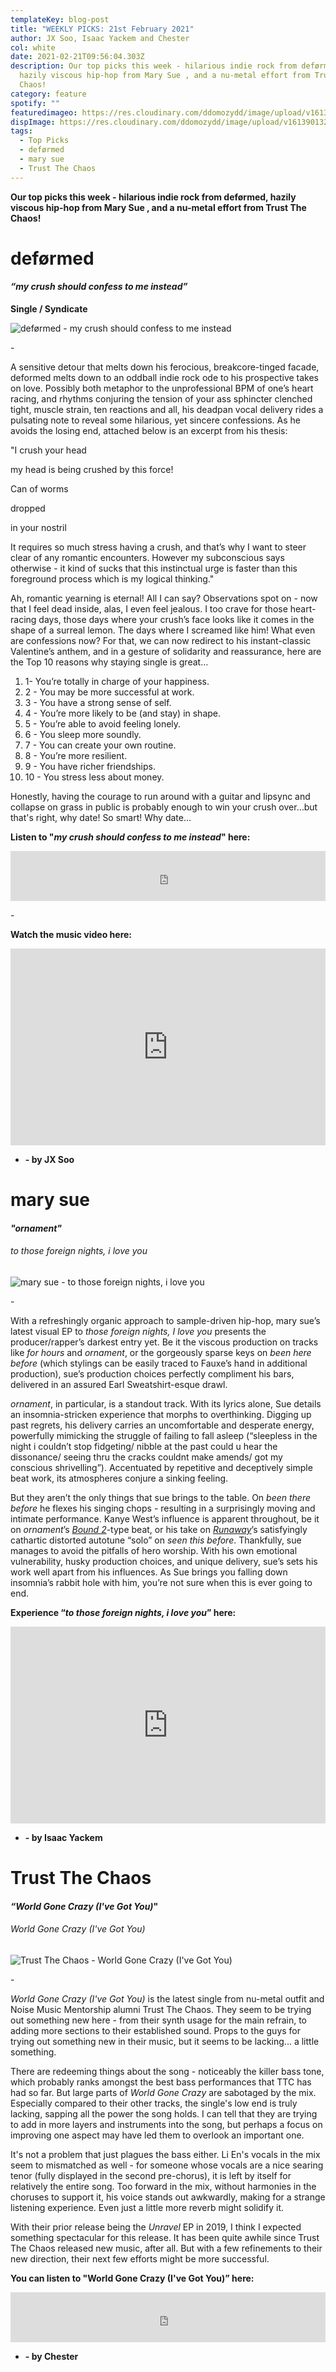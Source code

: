 ```yaml
---
templateKey: blog-post
title: "WEEKLY PICKS: 21st February 2021"
author: JX Soo, Isaac Yackem and Chester
col: white
date: 2021-02-21T09:56:04.303Z
description: Our top picks this week - hilarious indie rock from deførmed,
  hazily viscous hip-hop from Mary Sue , and a nu-metal effort from Trust The
  Chaos!
category: feature
spotify: ""
featuredimageo: https://res.cloudinary.com/ddomozydd/image/upload/v1613901324/weeklybanner_bjznqx.jpg
dispImage: https://res.cloudinary.com/ddomozydd/image/upload/v1613901324/weeklycard_zamjej.jpg
tags:
  - Top Picks
  - deførmed
  - mary sue
  - Trust The Chaos
---
```

**Our top picks this week - hilarious indie rock from deførmed, hazily viscous hip-hop from Mary Sue , and a nu-metal effort from Trust The Chaos!**

# deførmed

#### ***“my crush should confess to me instead”***

**Single / Syndicate**

![deførmed - my crush should confess to me instead](https://res.cloudinary.com/ddomozydd/image/upload/v1613900113/deformed_xb6ahu.jpg "deførmed - my crush should confess to me instead")

\-

A sensitive detour that melts down his ferocious, breakcore-tinged facade, deformed melts down to an oddball indie rock ode to his prospective takes on love. Possibly both metaphor to the unprofessional BPM of one’s heart racing, and rhythms conjuring the tension of your ass sphincter clenched tight, muscle strain, ten reactions and all, his deadpan vocal delivery rides a pulsating note to reveal some hilarious, yet sincere confessions. As he avoids the losing end, attached below is an excerpt from his thesis:

"I crush your head 

my head is being crushed by this force!

Can of worms 

dropped 

in your nostril

It requires so much stress having a crush, and that’s why I want to steer clear of any romantic encounters. However my subconscious says otherwise - it kind of sucks that this instinctual urge is faster than this foreground process which is my logical thinking."

Ah, romantic yearning is eternal! All I can say? Observations spot on - now that I feel dead inside, alas, I even feel jealous. I too crave for those heart-racing days, those days where your crush’s face looks like it comes in the shape of a surreal lemon. The days where I screamed like him! What even are confessions now? For that, we can now redirect to his instant-classic Valentine’s anthem, and in a gesture of solidarity and reassurance, here are the Top 10 reasons why staying single is great…

1. 1- You’re totally in charge of your happiness.
2. 2 - You may be more successful at work.
3. 3 - You have a strong sense of self.
4. 4 - You’re more likely to be (and stay) in shape.
5. 5 - You’re able to avoid feeling lonely.
6. 6 - You sleep more soundly.
7. 7 - You can create your own routine.
8. 8 - You’re more resilient.
9. 9 - You have richer friendships.
10. 10 - You stress less about money.

Honestly, having the courage to run around with a guitar and lipsync and collapse on grass in public is probably enough to win your crush over…but that's right, why date! So smart! Why date…

**Listen to "*my crush should confess to me instead*" here:**

<iframe src="https://open.spotify.com/embed/track/3PqnD1lNcdOv6SVKG2djT6" width="100%" height="80" frameborder="0" allowtransparency="true" allow="encrypted-media"></iframe>

\-

**Watch the music video here:**

<iframe width="100%" height="315" src="https://www.youtube.com/embed/D10X3loKDAU" frameborder="0" allow="accelerometer; autoplay; clipboard-write; encrypted-media; gyroscope; picture-in-picture" allowfullscreen></iframe>

* **\- by JX Soo**

# mary sue

#### ***"ornament"***

###### to those foreign nights, i love you

![mary sue - to those foreign nights, i love you](https://res.cloudinary.com/ddomozydd/image/upload/v1613900624/marysue_ans79k.jpg "mary sue - to those foreign nights, i love you")

\-

With a refreshingly organic approach to sample-driven hip-hop, mary sue’s latest visual EP to *those foreign nights, I love you* presents the producer/rapper’s darkest entry yet. Be it the viscous production on tracks like *for hours* and *ornament*, or the gorgeously sparse keys on *been here before* (which stylings can be easily traced to Fauxe’s hand in additional production), sue’s production choices perfectly compliment his bars, delivered in an assured Earl Sweatshirt-esque drawl. 

*ornament*, in particular, is a standout track. With its lyrics alone, Sue details an insomnia-stricken experience that morphs to overthinking. Digging up past regrets, his delivery carries an uncomfortable and desperate energy, powerfully mimicking the struggle of failing to fall asleep (“sleepless in the night i couldn’t stop fidgeting/ nibble at the past could u hear the dissonance/ seeing thru the cracks couldnt make amends/ got my conscious shrivelling”). Accentuated by repetitive and deceptively simple beat work, its atmospheres conjure a sinking feeling.

But they aren’t the only things that sue brings to the table. On *been there before* he flexes his singing chops - resulting in a surprisingly moving and intimate performance. Kanye West’s influence is apparent throughout, be it on *ornament*’s *[Bound 2](https://youtu.be/BBAtAM7vtgc)*-type beat, or his take on *[Runaway](https://youtu.be/L7_jYl8A73g)*’s satisfyingly cathartic distorted autotune “solo” on *seen this before*. Thankfully, sue manages to avoid the pitfalls of hero worship. With his own emotional vulnerability, husky production choices, and unique delivery, sue’s sets his work well apart from his influences. As Sue brings you falling down insomnia’s rabbit hole with him, you’re not sure when this is ever going to end.

**Experience “*to those foreign nights, i love you*” here:**

<iframe width="100%" height="315" src="https://www.youtube.com/embed/Owj5AXzBHj4" frameborder="0" allow="accelerometer; autoplay; clipboard-write; encrypted-media; gyroscope; picture-in-picture" allowfullscreen></iframe>



* **\- by Isaac Yackem**

# Trust The Chaos

#### ***“World Gone Crazy (I've Got You)*"**

###### World Gone Crazy (I've Got You)

![Trust The Chaos - World Gone Crazy (I've Got You)](https://res.cloudinary.com/ddomozydd/image/upload/v1613900114/trustchaos_rjl3js.jpg "Trust The Chaos - World Gone Crazy (I've Got You)")

\-

*World Gone Crazy (I've Got You)* is the latest single from nu-metal outfit and Noise Music Mentorship alumni Trust The Chaos. They seem to be trying out something new here - from their synth usage for the main refrain, to adding more sections to their established sound. Props to the guys for trying out something new in their music, but it seems to be lacking... a little something.

There are redeeming things about the song - noticeably the killer bass tone, which probably ranks amongst the best bass performances that TTC has had so far. But large parts of *World Gone Crazy* are sabotaged by the mix. Especially compared to their other tracks, the single's low end is truly lacking, sapping all the power the song holds. I can tell that they are trying to add in more layers and instruments into the song, but perhaps a focus on improving one aspect may have led them to overlook an important one.

It's not a problem that just plagues the bass either. Li En's vocals in the mix seem to mismatched as well - for someone whose vocals are a nice searing tenor (fully displayed in the second pre-chorus), it is left by itself for relatively the entire song. Too forward in the mix, without harmonies in the choruses to support it, his voice stands out awkwardly, making for a strange listening experience. Even just a little more reverb might solidify it.

With their prior release being the *Unravel* EP in 2019, I think I expected something spectacular for this release. It has been quite awhile since Trust The Chaos released new music, after all. But with a few refinements to their new direction, their next few efforts might be more successful.

**You can listen to "World Gone Crazy (I've Got You)” here:**

<iframe src="https://open.spotify.com/embed/track/5OZiSOIOTnYX2Y7INFu6W4" width="100%" height="80" frameborder="0" allowtransparency="true" allow="encrypted-media"></iframe>

* **\- by Chester**